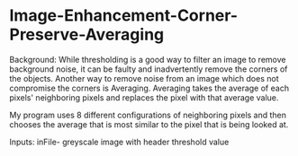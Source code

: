 # Image-Enhancement-Corner-Preserve-Averaging

Background: While thresholding is a good way to filter an image to remove background noise, it can be faulty and inadvertently remove the corners of the objects.
Another way to remove noise from an image which does not compromise the corners is Averaging. 
Averaging takes the average of each pixels' neighboring pixels  and replaces the pixel with that average value.

My program uses 8 different configurations of neighboring pixels and then chooses the average that is most similar to the pixel that is being looked at. 

Inputs: inFile- greyscale image with header
        threshold value
        
